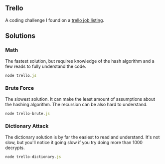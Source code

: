 ## Trello

A coding challenge I found on a [trello job listing](https://trello.com/jobs/internal-software-developer).

## Solutions

### Math

The fastest solution, but requires knowledge of the hash algorithm and a few
reads to fully understand the code.

~~~js
node trello.js
~~~

### Brute Force

The slowest solution. It can make the least amount of assumptions about the
hashing algorithm. The recursion can be also hard to understand.

~~~js
node trello-brute.js
~~~

### Dictionary Attack

The dictionary solution is by far the easiest to read and understand. It's not
slow, but you'll notice it going slow if you try doing more than 1000 decrypts.

~~~js
node trello-dictionary.js
~~~
